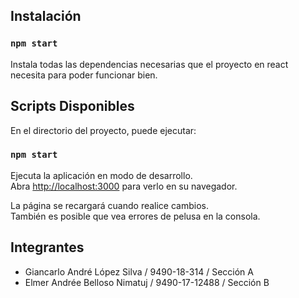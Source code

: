 ## Instalación

### `npm start`

Instala todas las dependencias necesarias que el proyecto en react necesita para poder funcionar bien.

## Scripts Disponibles

En el directorio del proyecto, puede ejecutar:

### `npm start`

Ejecuta la aplicación en modo de desarrollo.\
Abra [http://localhost:3000](http://localhost:3000) para verlo en su navegador.

La página se recargará cuando realice cambios.\
También es posible que vea errores de pelusa en la consola.

## Integrantes

- Giancarlo André López Silva / 9490-18-314 / Sección A
- Elmer Andrée Belloso Nimatuj / 9490-17-12488 / Sección B